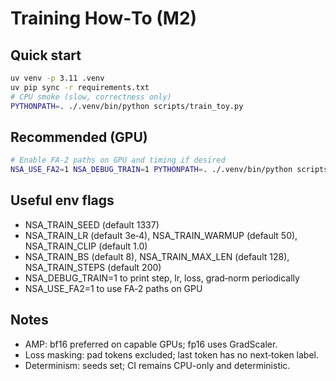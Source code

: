 # Training How‑To (M2)

## Quick start

```bash
uv venv -p 3.11 .venv
uv pip sync -r requirements.txt
# CPU smoke (slow, correctness only)
PYTHONPATH=. ./.venv/bin/python scripts/train_toy.py
```

## Recommended (GPU)

```bash
# Enable FA‑2 paths on GPU and timing if desired
NSA_USE_FA2=1 NSA_DEBUG_TRAIN=1 PYTHONPATH=. ./.venv/bin/python scripts/train_toy.py
```

## Useful env flags
- NSA_TRAIN_SEED (default 1337)
- NSA_TRAIN_LR (default 3e‑4), NSA_TRAIN_WARMUP (default 50), NSA_TRAIN_CLIP (default 1.0)
- NSA_TRAIN_BS (default 8), NSA_TRAIN_MAX_LEN (default 128), NSA_TRAIN_STEPS (default 200)
- NSA_DEBUG_TRAIN=1 to print step, lr, loss, grad‑norm periodically
- NSA_USE_FA2=1 to use FA‑2 paths on GPU

## Notes
- AMP: bf16 preferred on capable GPUs; fp16 uses GradScaler.
- Loss masking: pad tokens excluded; last token has no next‑token label.
- Determinism: seeds set; CI remains CPU-only and deterministic.
